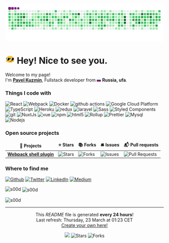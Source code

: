 <p align="center">
  <img src="https://raw.githubusercontent.com/s00d/s00d/main/dist/github-contribution-grid-snake.gif" alt="snake"></center>
</p>

<h1><img src="https://raw.githubusercontent.com/s00d/s00d/main/img/blob-sunglasses.gif?1531849430" width="30"/> Hey! Nice to see you.</h1>

<p>Welcome to my page! </br> I'm <a href="https://s00d.github.io/"><b>Pavel Kuzmin</b></a>, Fullstack developer from <img src="https://raw.githubusercontent.com/s00d/s00d/main/img/flag.png" width="13"/> <b>Russia, ufa</b>. </p>
<h3>Things I code with</h3>
<p>
  <img alt="React" src="https://img.shields.io/badge/-React-45b8d8?style=flat-square&logo=react&logoColor=white" />
  <img alt="Webpack" src="https://img.shields.io/badge/-Webpack-8DD6F9?style=flat-square&logo=webpack&logoColor=white" />
  <img alt="Docker" src="https://img.shields.io/badge/-Docker-46a2f1?style=flat-square&logo=docker&logoColor=white" />
  <img alt="github actions" src="https://img.shields.io/badge/-Github_Actions-2088FF?style=flat-square&logo=github-actions&logoColor=white" />
  <img alt="Google Cloud Platform" src="https://img.shields.io/badge/-Google_Cloud_Platform-1a73e8?style=flat-square&logo=google-cloud&logoColor=white" />
  <img alt="TypeScript" src="https://img.shields.io/badge/-TypeScript-007ACC?style=flat-square&logo=typescript&logoColor=white" />
  <img alt="Heroku" src="https://img.shields.io/badge/-Heroku-430098?style=flat-square&logo=heroku&logoColor=white" />
  <img alt="redux" src="https://img.shields.io/badge/-Vue-764ABC?style=flat-square&logo=vue&logoColor=white" />
  <img alt="laravel" src="https://img.shields.io/badge/-Laravel-B7178C?style=flat-square&logo=laravel&logoColor=white" />
  <img alt="Sass" src="https://img.shields.io/badge/-Sass-CC6699?style=flat-square&logo=sass&logoColor=white" />
  <img alt="Styled Components" src="https://img.shields.io/badge/-Styled_Components-db7092?style=flat-square&logo=styled-components&logoColor=white" />
  <img alt="git" src="https://img.shields.io/badge/-Git-F05032?style=flat-square&logo=git&logoColor=white" />
  <img alt="NuxtJs" src="https://img.shields.io/badge/-NuxtJs-ea2845?style=flat-square&logo=nuxtjs&logoColor=white" />
  <img alt="vue" src="https://img.shields.io/badge/-Vue-DD0031?style=flat-square&logo=vue&logoColor=white" />
  <img alt="npm" src="https://img.shields.io/badge/-NPM-CB3837?style=flat-square&logo=npm&logoColor=white" />
  <img alt="html5" src="https://img.shields.io/badge/-HTML5-E34F26?style=flat-square&logo=html5&logoColor=white" />
  <img alt="Rollup" src="https://img.shields.io/badge/-Rollup-EC4A3F?style=flat-square&logo=rollup.js&logoColor=white" />
  <img alt="Prettier" src="https://img.shields.io/badge/-Prettier-F7B93E?style=flat-square&logo=prettier&logoColor=white" />
  <img alt="Mysql" src="https://img.shields.io/badge/-Mysql-13aa52?style=flat-square&logo=mysql&logoColor=white" />
  <img alt="Nodejs" src="https://img.shields.io/badge/-Nodejs-43853d?style=flat-square&logo=Node.js&logoColor=white" />
</p>
<h3>Open source projects</h3>
<table>
  <thead align="center">
    <tr border: none;>
      <td><b>🎁 Projects</b></td>
      <td><b>⭐ Stars</b></td>
      <td><b>📚 Forks</b></td>
      <td><b>🛎 Issues</b></td>
      <td><b>📬 Pull requests</b></td>
    </tr>
  </thead>
  <tbody>
    <tr>
      <td><a href="https://github.com/s00d/webpack-shell-plugin-next"><b>Webpack shell plugin</b></a></td>
      <td><img alt="Stars" src="https://img.shields.io/github/stars/s00d/webpack-shell-plugin-next?style=flat-square&labelColor=343b41"/></td>
      <td><img alt="Forks" src="https://img.shields.io/github/forks/s00d/webpack-shell-plugin-next?style=flat-square&labelColor=343b41"/></td>
      <td><img alt="Issues" src="https://img.shields.io/github/issues/s00d/webpack-shell-plugin-next?style=flat-square&labelColor=343b41"/></td>
      <td><img alt="Pull Requests" src="https://img.shields.io/github/issues-pr/s00d/webpack-shell-plugin-next?style=flat-square&labelColor=343b41"/></td>
    </tr>
  </tbody>
</table>

<h3>Where to find me</h3>
<p>
  <a href="https://github.com/s00d" target="_blank"><img alt="Github" src="https://img.shields.io/badge/GitHub-%2312100E.svg?&style=for-the-badge&logo=Github&logoColor=white" /></a>
  <a href="https://twitter.com/_s00d" target="_blank"><img alt="Twitter" src="https://img.shields.io/badge/twitter-%231DA1F2.svg?&style=for-the-badge&logo=twitter&logoColor=white" /></a>
  <a href="https://www.linkedin.com/in/s00d/" target="_blank"><img alt="LinkedIn" src="https://img.shields.io/badge/linkedin-%230077B5.svg?&style=for-the-badge&logo=linkedin&logoColor=white" /></a>
  <a href="https://medium.com/@_s00d" target="_blank"><img alt="Medium" src="https://img.shields.io/badge/medium-%2312100E.svg?&style=for-the-badge&logo=medium&logoColor=white" /></a>
</p>

<p><img align="left" src="https://github-readme-stats.vercel.app/api/top-langs?username=s00d&show_icons=true&locale=en&layout=compact" alt="s00d" /></p>

<p>&nbsp;<img align="center" src="https://github-readme-stats.vercel.app/api?username=s00d&show_icons=true&locale=en" alt="s00d" /></p>

<p><img align="center" src="https://github-readme-streak-stats.herokuapp.com/?user=s00d&" alt="s00d" /></p>

------------
<p align="center">This <i>README</i> file is generated <b>every 24 hours</b>!</br>Last refresh: Thursday, 23 March at 01:23 CET<br /><a href="https://medium.com/@th.guibert/how-to-create-a-self-updating-readme-md-for-your-github-profile-f8b05744ca91">Create your own here!</a></p>
<p align="center">
  <img src="https://github.com/s00d/s00d/workflows/README%20build/badge.svg" />
  <img alt="Stars" src="https://img.shields.io/github/stars/s00d/s00d?style=flat-square&labelColor=343b41"/>
  <img alt="Forks" src="https://img.shields.io/github/forks/s00d/s00d?style=flat-square&labelColor=343b41"/></p>

